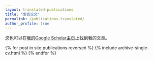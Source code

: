 ```yaml
---
layout: translated-publications
title: "发表论文"
permalink: /publications-translated/
author_profile: true
---
```


您也可以在[我的Google Scholar主页](https://scholar.google.com/citations?user=o83AL3sAAAAJ&hl=en)上找到我的文章。

{% for post in site.publications reversed %}
  {% include archive-single-cv.html %}
{% endfor %} 